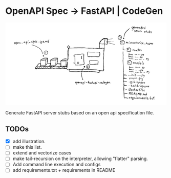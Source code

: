# OpenAPI Spec -> FastAPI | CodeGen

<p align="center">
  <a href="#"><img src=".github/illustration.svg" /></a>
</p>

Generate FastAPI server stubs based on an open api specification file.

## TODOs

- [x] add illustration.
- [ ] make this list.
- [ ] extend and vectorize cases 
- [ ] make tail-recursion on the interpreter, allowing "flatter" parsing. 
- [ ] Add command line execution and configs 
- [ ] add requirements.txt + requirements in README

